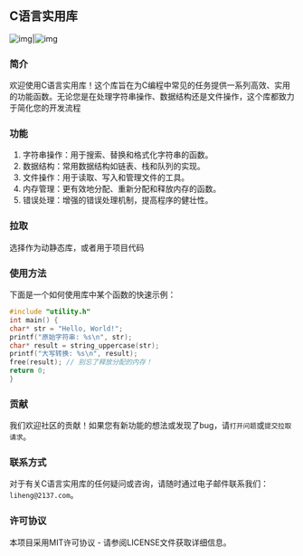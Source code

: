 ## C语言实用库 
![img](https://img.shields.io/badge/License-MIT-yellow.svg)|![img](https://img.shields.io/badge/License-MIT-yellow.svg)
### 简介 
欢迎使用C语言实用库！这个库旨在为C编程中常见的任务提供一系列高效、实用的功能函数。无论您是在处理字符串操作、数据结构还是文件操作，这个库都致力于简化您的开发流程 
### 功能 
1. 字符串操作：用于搜索、替换和格式化字符串的函数。 
2. 数据结构：常用数据结构如链表、栈和队列的实现。 
3. 文件操作：用于读取、写入和管理文件的工具。 
4. 内存管理：更有效地分配、重新分配和释放内存的函数。 
5. 错误处理：增强的错误处理机制，提高程序的健壮性。 
### 拉取 
选择作为动静态库，或者用于项目代码 
### 使用方法 
下面是一个如何使用库中某个函数的快速示例： 
```c 
#include "utility.h" 
int main() { 
char* str = "Hello, World!"; 
printf("原始字符串: %s\n", str); 
char* result = string_uppercase(str); 
printf("大写转换: %s\n", result); 
free(result); // 别忘了释放分配的内存！ 
return 0; 
} 
``` 
### 贡献 
我们欢迎社区的贡献！如果您有新功能的想法或发现了bug，请`打开问题`或`提交拉取请求`。 
### 联系方式 
对于有关C语言实用库的任何疑问或咨询，请随时通过电子邮件联系我们：`liheng@2137.com`。 
### 许可协议 
本项目采用MIT许可协议 - 请参阅LICENSE文件获取详细信息。
